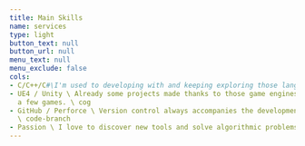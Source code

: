 ```yaml
---
title: Main Skills
name: services
type: light
button_text: null
button_url: null
menu_text: null
menu_exclude: false
cols:
- C/C++/C#\I'm used to developing with and keeping exploring those languages. \ code
- UE4 / Unity \ Already some projects made thanks to those game engines, including
  a few games. \ cog
- GitHub / Perforce \ Version control always accompanies the development of my projects.
  \ code-branch
- Passion \ I love to discover new tools and solve algorithmic problems! \ heart
---
```


